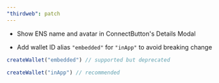 ```yaml
---
"thirdweb": patch
---
```


- Show ENS name and avatar in ConnectButton's Details Modal

- Add wallet ID alias `"embedded"` for `"inApp"` to avoid breaking change

```ts
createWallet("embedded") // supported but deprecated

createWallet("inApp") // recommended
````
